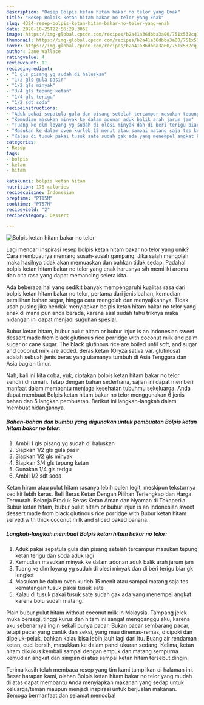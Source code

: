 ```yaml
---
description: "Resep Bolpis ketan hitam bakar no telor yang Enak"
title: "Resep Bolpis ketan hitam bakar no telor yang Enak"
slug: 4324-resep-bolpis-ketan-hitam-bakar-no-telor-yang-enak
date: 2020-10-25T22:56:29.306Z
image: https://img-global.cpcdn.com/recipes/b2a41a36dbba3a00/751x532cq70/bolpis-ketan-hitam-bakar-no-telor-foto-resep-utama.jpg
thumbnail: https://img-global.cpcdn.com/recipes/b2a41a36dbba3a00/751x532cq70/bolpis-ketan-hitam-bakar-no-telor-foto-resep-utama.jpg
cover: https://img-global.cpcdn.com/recipes/b2a41a36dbba3a00/751x532cq70/bolpis-ketan-hitam-bakar-no-telor-foto-resep-utama.jpg
author: Jane Wallace
ratingvalue: 4
reviewcount: 11
recipeingredient:
- "1 gls pisang yg sudah di haluskan"
- "1/2 gls gula pasir"
- "1/2 gls minyak"
- "3/4 gls tepung ketan"
- "1/4 gls terigu"
- "1/2 sdt soda"
recipeinstructions:
- "Aduk pakai sepatula gula dan pisang setelah tercampur masukan tepung ketan terigu dan soda aduk lagi"
- "Kemudian masukan minyak ke dalam adonan aduk balik arah jarum jam"
- "Tuang ke dlm loyang yg sudah di olesi minyak dan di beri terigu biar gk lengket"
- "Masukan ke dalam oven kurleb 15 menit atau sampai matang saja tes kematangan tusuk pakai tusuk sate"
- "Kalau di tusuk pakai tusuk sate sudah gak ada yang menempel angkat karena bolu sudah matang."
categories:
- Resep
tags:
- bolpis
- ketan
- hitam

katakunci: bolpis ketan hitam 
nutrition: 176 calories
recipecuisine: Indonesian
preptime: "PT15M"
cooktime: "PT57M"
recipeyield: "2"
recipecategory: Dessert

---
```



![Bolpis ketan hitam bakar no telor](https://img-global.cpcdn.com/recipes/b2a41a36dbba3a00/751x532cq70/bolpis-ketan-hitam-bakar-no-telor-foto-resep-utama.jpg)

Lagi mencari inspirasi resep bolpis ketan hitam bakar no telor yang unik? Cara membuatnya memang susah-susah gampang. Jika salah mengolah maka hasilnya tidak akan memuaskan dan bahkan tidak sedap. Padahal bolpis ketan hitam bakar no telor yang enak harusnya sih memiliki aroma dan cita rasa yang dapat memancing selera kita.

Ada beberapa hal yang sedikit banyak mempengaruhi kualitas rasa dari bolpis ketan hitam bakar no telor, pertama dari jenis bahan, kemudian pemilihan bahan segar, hingga cara mengolah dan menyajikannya. Tidak usah pusing jika hendak menyiapkan bolpis ketan hitam bakar no telor yang enak di mana pun anda berada, karena asal sudah tahu triknya maka hidangan ini dapat menjadi suguhan spesial.

Bubur ketan hitam, bubur pulut hitam or bubur injun is an Indonesian sweet dessert made from black glutinous rice porridge with coconut milk and palm sugar or cane sugar. The black glutinous rice are boiled until soft, and sugar and coconut milk are added. Beras ketan (Oryza sativa var. glutinosa) adalah sebuah jenis beras yang utamanya tumbuh di Asia Tenggara dan Asia bagian timur.


Nah, kali ini kita coba, yuk, ciptakan bolpis ketan hitam bakar no telor sendiri di rumah. Tetap dengan bahan sederhana, sajian ini dapat memberi manfaat dalam membantu menjaga kesehatan tubuhmu sekeluarga. Anda dapat membuat Bolpis ketan hitam bakar no telor menggunakan 6 jenis bahan dan 5 langkah pembuatan. Berikut ini langkah-langkah dalam membuat hidangannya.

<!--inarticleads1-->

##### Bahan-bahan dan bumbu yang digunakan untuk pembuatan Bolpis ketan hitam bakar no telor:

1. Ambil 1 gls pisang yg sudah di haluskan
1. Siapkan 1/2 gls gula pasir
1. Siapkan 1/2 gls minyak
1. Siapkan 3/4 gls tepung ketan
1. Gunakan 1/4 gls terigu
1. Ambil 1/2 sdt soda


Ketan hiram atau pulut hitam rasanya lebih pulen legit, meskipun teksturnya sedikit lebih keras. Beli Beras Ketan Dengan Pilihan Terlengkap dan Harga Termurah. Belanja Produk Beras Ketan Aman dan Nyaman di Tokopedia. Bubur ketan hitam, bubur pulut hitam or bubur injun is an Indonesian sweet dessert made from black glutinous rice porridge with Bubur ketan hitam served with thick coconut milk and sliced baked banana. 

<!--inarticleads2-->

##### Langkah-langkah membuat Bolpis ketan hitam bakar no telor:

1. Aduk pakai sepatula gula dan pisang setelah tercampur masukan tepung ketan terigu dan soda aduk lagi
1. Kemudian masukan minyak ke dalam adonan aduk balik arah jarum jam
1. Tuang ke dlm loyang yg sudah di olesi minyak dan di beri terigu biar gk lengket
1. Masukan ke dalam oven kurleb 15 menit atau sampai matang saja tes kematangan tusuk pakai tusuk sate
1. Kalau di tusuk pakai tusuk sate sudah gak ada yang menempel angkat karena bolu sudah matang.


Plain bubur pulut hitam without coconut milk in Malaysia. Tampang jelek muka bersegi, tinggi kurus dan hitam ini sangat mengganggu aku, karena aku sebenarnya ingin sekali punya pacar. Bukan pacar sembarang pacar, tetapi pacar yang cantik dan seksi, yang mau diremas-remas, dicipoki dan dipeluk-peluk, bahkan kalau bisa lebih jauh lagi dari itu. Buang air rendaman ketan, cuci bersih, masukkan ke dalam panci ukuran sedang. Kelima, ketan hitam dikukus kembali sampai dengan empuk dan matang sempurna kemudian angkat dan simpan di atas sampai ketan hitam tersebut dingin. 

Terima kasih telah membaca resep yang tim kami tampilkan di halaman ini. Besar harapan kami, olahan Bolpis ketan hitam bakar no telor yang mudah di atas dapat membantu Anda menyiapkan makanan yang sedap untuk keluarga/teman maupun menjadi inspirasi untuk berjualan makanan. Semoga bermanfaat dan selamat mencoba!
